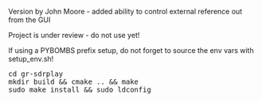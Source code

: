 Version by John Moore - added ability to control external reference out from the GUI

Project is under review - do not use yet!

If using a PYBOMBS prefix setup, do not forget to source the env vars with setup_env.sh!

<pre>
cd gr-sdrplay
mkdir build && cmake .. && make
sudo make install && sudo ldconfig
</pre>

